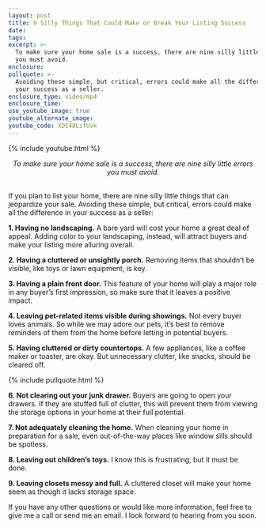 ```yaml
---
layout: post
title: 9 Silly Things That Could Make or Break Your Listing Success
date:
tags:
excerpt: >-
  To make sure your home sale is a success, there are nine silly little errors
  you must avoid.
enclosure:
pullquote: >-
  Avoiding these simple, but critical, errors could make all the difference in
  your success as a seller.
enclosure_type: video/mp4
enclosure_time:
use_youtube_image: true
youtube_alternate_image:
youtube_code: XDI48LifUvk
---
```


{% include youtube.html %}

<center><em>To make sure your home sale is a success, there are nine silly little errors you must avoid.</em></center>

<center>&nbsp;</center>

If you plan to list your home, there are nine silly little things that can jeopardize your sale. Avoiding these simple, but critical, errors could make all the difference in your success as a seller:

**1. Having no landscaping.** A bare yard will cost your home a great deal of appeal. Adding color to your landscaping, instead, will attract buyers and make your listing more alluring overall.

**2. Having a cluttered or unsightly porch.** Removing items that shouldn’t be visible, like toys or lawn equipment, is key.&nbsp;

**3. Having a plain front door.** This feature of your home will play a major role in any buyer’s first impression, so make sure that it leaves a positive impact.&nbsp;

**4. Leaving pet-related items visible during showings.** Not every buyer loves animals. So while we may adore our pets, it’s best to remove reminders of them from the home before letting in potential buyers.&nbsp;

**5. Having cluttered or dirty countertops.** A few appliances, like a coffee maker or toaster, are okay. But unnecessary clutter, like snacks, should be cleared off.&nbsp;

{% include pullquote.html %}

**6. Not clearing out your junk drawer.** Buyers are going to open your drawers. If they are stuffed full of clutter, this will prevent them from viewing the storage options in your home at their full potential.&nbsp;

**7. Not adequately cleaning the home.** When cleaning your home in preparation for a sale, even out-of-the-way places like window sills should be spotless.

**8. Leaving out children’s toys.** I know this is frustrating, but it must be done.

**9. Leaving closets messy and full.** A cluttered closet will make your home seem as though it lacks storage space.&nbsp;

If you have any other questions or would like more information, feel free to give me a call or send me an email. I look forward to hearing from you soon.<br>&nbsp;